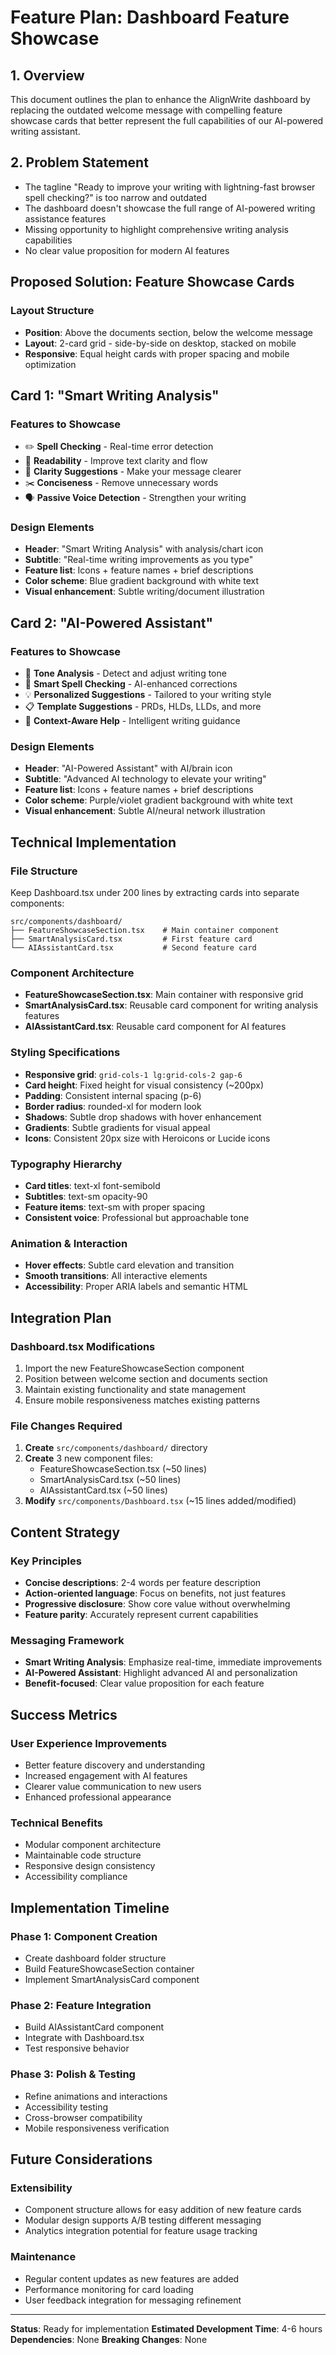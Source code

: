 # Feature Plan: Dashboard Feature Showcase

## 1. Overview
This document outlines the plan to enhance the AlignWrite dashboard by replacing the outdated welcome message with compelling feature showcase cards that better represent the full capabilities of our AI-powered writing assistant.

## 2. Problem Statement
- The tagline "Ready to improve your writing with lightning-fast browser spell checking?" is too narrow and outdated
- The dashboard doesn't showcase the full range of AI-powered writing assistance features
- Missing opportunity to highlight comprehensive writing analysis capabilities
- No clear value proposition for modern AI features

## Proposed Solution: Feature Showcase Cards

### Layout Structure
- **Position**: Above the documents section, below the welcome message
- **Layout**: 2-card grid - side-by-side on desktop, stacked on mobile
- **Responsive**: Equal height cards with proper spacing and mobile optimization

## Card 1: "Smart Writing Analysis"

### Features to Showcase
- ✏️ **Spell Checking** - Real-time error detection
- 📖 **Readability** - Improve text clarity and flow  
- 🎯 **Clarity Suggestions** - Make your message clearer
- ✂️ **Conciseness** - Remove unnecessary words
- 🗣️ **Passive Voice Detection** - Strengthen your writing

### Design Elements
- **Header**: "Smart Writing Analysis" with analysis/chart icon
- **Subtitle**: "Real-time writing improvements as you type"
- **Feature list**: Icons + feature names + brief descriptions
- **Color scheme**: Blue gradient background with white text
- **Visual enhancement**: Subtle writing/document illustration

## Card 2: "AI-Powered Assistant"

### Features to Showcase
- 🤖 **Tone Analysis** - Detect and adjust writing tone
- 🎯 **Smart Spell Checking** - AI-enhanced corrections
- 💡 **Personalized Suggestions** - Tailored to your writing style
- 📋 **Template Suggestions** - PRDs, HLDs, LLDs, and more
- 🔮 **Context-Aware Help** - Intelligent writing guidance

### Design Elements
- **Header**: "AI-Powered Assistant" with AI/brain icon
- **Subtitle**: "Advanced AI technology to elevate your writing"
- **Feature list**: Icons + feature names + brief descriptions
- **Color scheme**: Purple/violet gradient background with white text
- **Visual enhancement**: Subtle AI/neural network illustration

## Technical Implementation

### File Structure
Keep Dashboard.tsx under 200 lines by extracting cards into separate components:

```
src/components/dashboard/
├── FeatureShowcaseSection.tsx    # Main container component
├── SmartAnalysisCard.tsx         # First feature card
└── AIAssistantCard.tsx           # Second feature card
```

### Component Architecture
- **FeatureShowcaseSection.tsx**: Main container with responsive grid
- **SmartAnalysisCard.tsx**: Reusable card component for writing analysis features
- **AIAssistantCard.tsx**: Reusable card component for AI features

### Styling Specifications
- **Responsive grid**: `grid-cols-1 lg:grid-cols-2 gap-6`
- **Card height**: Fixed height for visual consistency (~200px)
- **Padding**: Consistent internal spacing (p-6)
- **Border radius**: rounded-xl for modern look
- **Shadows**: Subtle drop shadows with hover enhancement
- **Gradients**: Subtle gradients for visual appeal
- **Icons**: Consistent 20px size with Heroicons or Lucide icons

### Typography Hierarchy
- **Card titles**: text-xl font-semibold
- **Subtitles**: text-sm opacity-90
- **Feature items**: text-sm with proper spacing
- **Consistent voice**: Professional but approachable tone

### Animation & Interaction
- **Hover effects**: Subtle card elevation and transition
- **Smooth transitions**: All interactive elements
- **Accessibility**: Proper ARIA labels and semantic HTML

## Integration Plan

### Dashboard.tsx Modifications
1. Import the new FeatureShowcaseSection component
2. Position between welcome section and documents section
3. Maintain existing functionality and state management
4. Ensure mobile responsiveness matches existing patterns

### File Changes Required
1. **Create** `src/components/dashboard/` directory
2. **Create** 3 new component files:
   - FeatureShowcaseSection.tsx (~50 lines)
   - SmartAnalysisCard.tsx (~50 lines)
   - AIAssistantCard.tsx (~50 lines)
3. **Modify** `src/components/Dashboard.tsx` (~15 lines added/modified)

## Content Strategy

### Key Principles
- **Concise descriptions**: 2-4 words per feature description
- **Action-oriented language**: Focus on benefits, not just features
- **Progressive disclosure**: Show core value without overwhelming
- **Feature parity**: Accurately represent current capabilities

### Messaging Framework
- **Smart Writing Analysis**: Emphasize real-time, immediate improvements
- **AI-Powered Assistant**: Highlight advanced AI and personalization
- **Benefit-focused**: Clear value proposition for each feature

## Success Metrics

### User Experience Improvements
- Better feature discovery and understanding
- Increased engagement with AI features
- Clearer value communication to new users
- Enhanced professional appearance

### Technical Benefits
- Modular component architecture
- Maintainable code structure
- Responsive design consistency
- Accessibility compliance

## Implementation Timeline

### Phase 1: Component Creation
- Create dashboard folder structure
- Build FeatureShowcaseSection container
- Implement SmartAnalysisCard component

### Phase 2: Feature Integration
- Build AIAssistantCard component
- Integrate with Dashboard.tsx
- Test responsive behavior

### Phase 3: Polish & Testing
- Refine animations and interactions
- Accessibility testing
- Cross-browser compatibility
- Mobile responsiveness verification

## Future Considerations

### Extensibility
- Component structure allows for easy addition of new feature cards
- Modular design supports A/B testing different messaging
- Analytics integration potential for feature usage tracking

### Maintenance
- Regular content updates as new features are added
- Performance monitoring for card loading
- User feedback integration for messaging refinement

---

**Status**: Ready for implementation
**Estimated Development Time**: 4-6 hours
**Dependencies**: None
**Breaking Changes**: None 